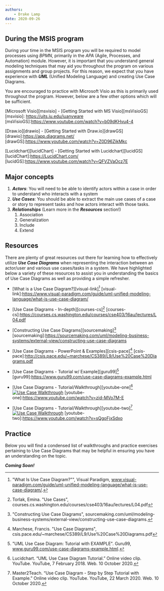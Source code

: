 ```yaml
---
authors:
    - Drake Lamp
date: 2020-09-26
---
```


## During the MSIS program

During your time in the MSIS program you will be required to model processes using _BPMN_, primarily in the _APA_ (Agile, Processes, and Automation) module. However, it is important that you understand general modeling techniques that may aid you throughout the program on various assignments and group projects. For this reason, we expect that you have experience with _**UML**_ (Unified Modeling Language) and creating Use Case Diagrams.

You are encouraged to practice with Microsoft Visio as this is primarily used throughout the program. However, below are a few other options which will be sufficient.

[Microsoft Visio][msvisio] - [Getting Started with MS Visio][msVisioGS]
[msvisio]: https://uits.iu.edu/iuanyware
[msVisioGS]:https://www.youtube.com/watch?v=b09dKHvu4-4

[Draw.io][drawio] - [Getting Started with Draw.io][drawGS]
[drawio]:https://app.diagrams.net/
[drawGS]:https://www.youtube.com/watch?v=Z0D96ZikMkc

[Lucidchart][lucidChart] - [Getting Started with Lucidchart][lucidGS]
[lucidChart]:https://LucidChart.com/
[lucidGS]:https://www.youtube.com/watch?v=QFVZVaOcz7E

## Major concepts

1. _**Actors**_: You will need to be able to identify actors within a case in order to understand who interacts with a system
2. _**Use Cases**_: You should be able to extract the main use cases of a case or story to represent tasks and how actors interact with those tasks.
3. _**Relationships**_ (Learn more in the _**Resources**_ section!)
    1. Association
    2. Generalization
    3. Include
    4. Extend

## Resources

There are plenty of great resources out there for learning how to effectively utilize _**Use Case Diagrams**_ when representing the interaction between an actor/user and various use cases/tasks in a system. We have highlighted below a variety of these resources to assist you in understanding the basics of Use Case Diagrams as well as providing a simple refresher.

*  [What is a Use Case Diagram?][visual-link][^citation-one]
[visual-link]:https://www.visual-paradigm.com/guide/uml-unified-modeling-language/what-is-use-case-diagram/

[^citation-one]: "What Is Use Case Diagram?"", Visual Paradigm, www.visual-paradigm.com/guide/uml-unified-modeling-language/what-is-use-case-diagram/.

*  [Use Case Diagrams - In-depth][courses-cs][^citation-two]
[courses-cs]:https://courses.cs.washington.edu/courses/cse403/16au/lectures/L04.pdf

[^citation-two]: Torlak, Emina. "Use Cases", courses.cs.washington.edu/courses/cse403/16au/lectures/L04.pdf

*  [Constructing Use Case Diagrams][sourcemaking][^citation-three]
[sourcemaking]:https://sourcemaking.com/uml/modeling-business-systems/external-view/constructing-use-case-diagrams

[^citation-three]: "Constructing Use Case Diagrams", sourcemaking.com/uml/modeling-business-systems/external-view/constructing-use-case-diagrams.

*  [Use Case Diagrams - PowerPoint & Examples][csis-pace][^citation-four]
[csis-pace]:http://csis.pace.edu/~marchese/CS389/L9/Use%20Case%20Diagrams.pdf

[^citation-four]: Marchese, Francis. "Use Case Diagrams", csis.pace.edu/~marchese/CS389/L9/Use%20Case%20Diagrams.pdf

*  [Use Case Diagrams - Tutorial w/ Example][guru99][^citation-five]
[guru99]:https://www.guru99.com/use-case-diagrams-example.html

[^citation-five]: "UML Use Case Diagram: Tutorial with EXAMPLE". Guru99, www.guru99.com/use-case-diagrams-example.html.

*  [Use Case Diagrams - Tutorial/Walkthrough][youtube-one][^citation-six]
[![Use Case Walkthrough](https://img.youtube.com/vi/zid-MVo7M-E/0.jpg)](https://www.youtube.com/watch?v=zid-MVo7M-E)
[youtube-one]:https://www.youtube.com/watch?v=zid-MVo7M-E

[^citation-six]: Lucidchart. “UML Use Case Diagram Tutorial.” Online video clip. YouTube. YouTube, 7 February 2018. Web. 10 October 2020.

*  [Use Case Diagrams - Tutorial/Walkthrough][youtube-two][^citation-seven]
[![Use Case Walkthrough](https://img.youtube.com/vi/sQgoFjxSdxo.jpg)](https://www.youtube.com/watch?v=sQgoFjxSdxo)
[youtube-two]:https://www.youtube.com/watch?v=sQgoFjxSdxo

[^citation-seven]: Master2Teach. “Use Case Diagram - Step by Step Tutorial with Example.” Online video clip. YouTube. YouTube, 22 March 2020. Web. 10 October 2020.

## Practice

Below you will find a condensed list of walkthroughs and practice exercises pertaining to Use Case Diagrams that may be helpful in ensuring you have an understanding on the topic.

_**Coming Soon!**_
